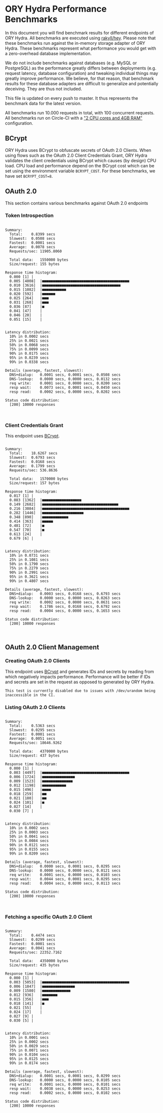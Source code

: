 # ORY Hydra Performance Benchmarks

In this document you will find benchmark results for different endpoints of ORY Hydra. All benchmarks are executed
using [rakyll/hey](https://github.com/rakyll/hey). Please note that these benchmarks run against the in-memory storage
adapter of ORY Hydra. These benchmarks represent what performance you would get with a zero-overhead database implementation.

We do not include benchmarks against databases (e.g. MySQL or PostgreSQL) as the performance greatly differs between
deployments (e.g. request latency, database configuration) and tweaking individual things may greatly improve performance.
We believe, for that reason, that benchmark results for these database adapters are difficult to generalize and potentially
deceiving. They are thus not included.

This file is updated on every push to master. It thus represents the benchmark data for the latest version.

All benchmarks run 10.000 requests in total, with 100 concurrent requests. All benchmarks run on Circle-CI with a
["2 CPU cores and 4GB RAM"](https://support.circleci.com/hc/en-us/articles/360000489307-Why-do-my-tests-take-longer-to-run-on-CircleCI-than-locally-)
configuration.

## BCrypt

ORY Hydra uses BCrypt to obfuscate secrets of OAuth 2.0 Clients. When using flows such as the OAuth 2.0 Client Credentials
Grant, ORY Hydra validates the client credentials using BCrypt which causes (by design) CPU load. CPU load and performance
depend on the BCrypt cost which can be set using the environment variable `BCRYPT_COST`. For these benchmarks,
we have set `BCRYPT_COST=8`.

## OAuth 2.0

This section contains various benchmarks against OAuth 2.0 endpoints

### Token Introspection

```

Summary:
  Total:	0.8399 secs
  Slowest:	0.0508 secs
  Fastest:	0.0001 secs
  Average:	0.0078 secs
  Requests/sec:	11905.8060
  
  Total data:	1550000 bytes
  Size/request:	155 bytes

Response time histogram:
  0.000 [1]	|
  0.005 [4008]	|■■■■■■■■■■■■■■■■■■■■■■■■■■■■■■■■■■■■■■■■
  0.010 [3616]	|■■■■■■■■■■■■■■■■■■■■■■■■■■■■■■■■■■■■
  0.015 [1082]	|■■■■■■■■■■■
  0.020 [592]	|■■■■■■
  0.025 [264]	|■■■
  0.031 [268]	|■■■
  0.036 [87]	|■
  0.041 [47]	|
  0.046 [20]	|
  0.051 [15]	|


Latency distribution:
  10% in 0.0002 secs
  25% in 0.0021 secs
  50% in 0.0068 secs
  75% in 0.0099 secs
  90% in 0.0175 secs
  95% in 0.0239 secs
  99% in 0.0338 secs

Details (average, fastest, slowest):
  DNS+dialup:	0.0001 secs, 0.0001 secs, 0.0508 secs
  DNS-lookup:	0.0000 secs, 0.0000 secs, 0.0132 secs
  req write:	0.0001 secs, 0.0000 secs, 0.0200 secs
  resp wait:	0.0073 secs, 0.0001 secs, 0.0450 secs
  resp read:	0.0002 secs, 0.0000 secs, 0.0202 secs

Status code distribution:
  [200]	10000 responses



```

### Client Credentials Grant

This endpoint uses [BCrypt](#bcrypt).

```

Summary:
  Total:	18.6267 secs
  Slowest:	0.6793 secs
  Fastest:	0.0168 secs
  Average:	0.1799 secs
  Requests/sec:	536.8636
  
  Total data:	1570000 bytes
  Size/request:	157 bytes

Response time histogram:
  0.017 [1]	|
  0.083 [1362]	|■■■■■■■■■■■■■■■■■■
  0.149 [2682]	|■■■■■■■■■■■■■■■■■■■■■■■■■■■■■■■■■■■
  0.216 [3084]	|■■■■■■■■■■■■■■■■■■■■■■■■■■■■■■■■■■■■■■■■
  0.282 [1446]	|■■■■■■■■■■■■■■■■■■■
  0.348 [890]	|■■■■■■■■■■■■
  0.414 [363]	|■■■■■
  0.481 [72]	|■
  0.547 [70]	|■
  0.613 [24]	|
  0.679 [6]	|


Latency distribution:
  10% in 0.0731 secs
  25% in 0.1081 secs
  50% in 0.1790 secs
  75% in 0.2279 secs
  90% in 0.2991 secs
  95% in 0.3621 secs
  99% in 0.4807 secs

Details (average, fastest, slowest):
  DNS+dialup:	0.0003 secs, 0.0168 secs, 0.6793 secs
  DNS-lookup:	0.0000 secs, 0.0000 secs, 0.0263 secs
  req write:	0.0002 secs, 0.0000 secs, 0.0631 secs
  resp wait:	0.1786 secs, 0.0168 secs, 0.6792 secs
  resp read:	0.0004 secs, 0.0000 secs, 0.1653 secs

Status code distribution:
  [200]	10000 responses



```

## OAuth 2.0 Client Management

### Creating OAuth 2.0 Clients

This endpoint uses [BCrypt](#bcrypt) and generates IDs and secrets by reading from  which negatively impacts
performance. Performance will be better if IDs and secrets are set in the request as opposed to generated by ORY Hydra.

```
This test is currently disabled due to issues with /dev/urandom being inaccessible in the CI.
```

### Listing OAuth 2.0 Clients

```

Summary:
  Total:	0.5363 secs
  Slowest:	0.0295 secs
  Fastest:	0.0001 secs
  Average:	0.0051 secs
  Requests/sec:	18646.9262
  
  Total data:	4370000 bytes
  Size/request:	437 bytes

Response time histogram:
  0.000 [1]	|
  0.003 [4497]	|■■■■■■■■■■■■■■■■■■■■■■■■■■■■■■■■■■■■■■■■
  0.006 [1724]	|■■■■■■■■■■■■■■■
  0.009 [1523]	|■■■■■■■■■■■■■■
  0.012 [1198]	|■■■■■■■■■■■
  0.015 [496]	|■■■■
  0.018 [259]	|■■
  0.021 [180]	|■■
  0.024 [101]	|■
  0.027 [14]	|
  0.030 [7]	|


Latency distribution:
  10% in 0.0002 secs
  25% in 0.0003 secs
  50% in 0.0041 secs
  75% in 0.0084 secs
  90% in 0.0121 secs
  95% in 0.0155 secs
  99% in 0.0209 secs

Details (average, fastest, slowest):
  DNS+dialup:	0.0000 secs, 0.0001 secs, 0.0295 secs
  DNS-lookup:	0.0000 secs, 0.0000 secs, 0.0121 secs
  req write:	0.0001 secs, 0.0000 secs, 0.0103 secs
  resp wait:	0.0044 secs, 0.0001 secs, 0.0295 secs
  resp read:	0.0004 secs, 0.0000 secs, 0.0113 secs

Status code distribution:
  [200]	10000 responses



```

### Fetching a specific OAuth 2.0 Client

```

Summary:
  Total:	0.4474 secs
  Slowest:	0.0299 secs
  Fastest:	0.0001 secs
  Average:	0.0041 secs
  Requests/sec:	22352.7162
  
  Total data:	4350000 bytes
  Size/request:	435 bytes

Response time histogram:
  0.000 [1]	|
  0.003 [5053]	|■■■■■■■■■■■■■■■■■■■■■■■■■■■■■■■■■■■■■■■■
  0.006 [1847]	|■■■■■■■■■■■■■■■
  0.009 [1580]	|■■■■■■■■■■■■■
  0.012 [936]	|■■■■■■■
  0.015 [356]	|■■■
  0.018 [141]	|■
  0.021 [55]	|
  0.024 [17]	|
  0.027 [9]	|
  0.030 [5]	|


Latency distribution:
  10% in 0.0001 secs
  25% in 0.0002 secs
  50% in 0.0029 secs
  75% in 0.0071 secs
  90% in 0.0104 secs
  95% in 0.0125 secs
  99% in 0.0174 secs

Details (average, fastest, slowest):
  DNS+dialup:	0.0001 secs, 0.0001 secs, 0.0299 secs
  DNS-lookup:	0.0000 secs, 0.0000 secs, 0.0105 secs
  req write:	0.0001 secs, 0.0000 secs, 0.0101 secs
  resp wait:	0.0038 secs, 0.0000 secs, 0.0253 secs
  resp read:	0.0002 secs, 0.0000 secs, 0.0102 secs

Status code distribution:
  [200]	10000 responses



```
